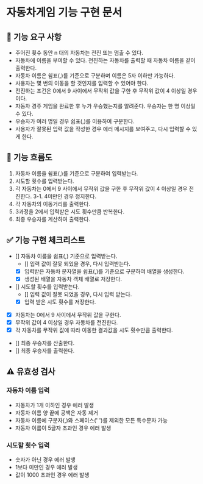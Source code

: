 # 자동차게임 기능 구현 문서

## 🎯 기능 요구 사항

- 주어진 횟수 동안 n 대의 자동차는 전진 또는 멈출 수 있다.
- 자동차에 이름을 부여할 수 있다. 전진하는 자동차를 출력할 때 자동차 이름을 같이 출력한다.
- 자동차 이름은 쉼표(,)를 기준으로 구분하며 이름은 5자 이하만 가능하다.
- 사용자는 몇 번의 이동을 할 것인지를 입력할 수 있어야 한다.
- 전진하는 조건은 0에서 9 사이에서 무작위 값을 구한 후 무작위 값이 4 이상일 경우이다.
- 자동차 경주 게임을 완료한 후 누가 우승했는지를 알려준다. 우승자는 한 명 이상일 수 있다.
- 우승자가 여러 명일 경우 쉼표(,)를 이용하여 구분한다.
- 사용자가 잘못된 입력 값을 작성한 경우 에러 메시지를 보여주고, 다시 입력할 수 있게 한다.

## 🌊 기능 흐름도

1. 자동차 이름을 쉼표(,)를 기준으로 구분하여 입력받는다.
2. 시도할 횟수를 입력받는다.
3. 각 자동차는 0에서 9 사이에서 무작위 값을 구한 후 무작위 값이 4 이상일 경우 전진한다.
   3-1. 4미만인 경우 정지한다.
4. 각 자동차의 이동거리를 출력한다.
5. 3과정을 2에서 입력받은 시도 횟수만큼 반복한다.
6. 최종 우승자를 계산하여 출력한다.

## ✅ 기능 구현 체크리스트

- [] 자동차 이름을 쉼표(,) 기준으로 입력받는다.
  - [] 입력 값이 잘못 되었을 경우, 다시 입력받는다.
  - [x] 입력받은 자동차 문자열을 쉼표(,)를 기준으로 구분하여 배열을 생성한다.
  - [x] 생성된 배열을 자동차 객체 배열로 저장한다.
- [] 시도할 횟수를 입력받는다.
  - [] 입력 값이 잘못 되었을 경우, 다시 입력 받는다.
  - [x] 입력 받은 시도 횟수를 저장한다.
- [x] 자동차는 0에서 9 사이에서 무작위 값을 구한다.
- [x] 무작위 값이 4 이상일 경우 자동차를 전진한다.
- [x] 각 자동차를 무작위 값에 따라 이동한 결과값을 시도 횟수만큼 출력한다.
- [] 최종 우승자를 산출한다.
- [] 최종 우승자를 출력한다.

## ⚠️ 유효성 검사

### 자동차 이름 입력

- 자동차가 1개 이하인 경우 에러 발생
- 자동차 이름 양 끝에 공백은 자동 제거
- 자동차 이름에 구분자(,)와 스페이스(' ')를 제외한 모든 특수문자 가능
- 자동차 이름이 5글자 초과인 경우 에러 발생

### 시도할 횟수 입력

- 숫자가 아닌 경우 에러 발생
- 1보다 미만인 경우 에러 발생
- 값이 1000 초과인 경우 에러 발생
